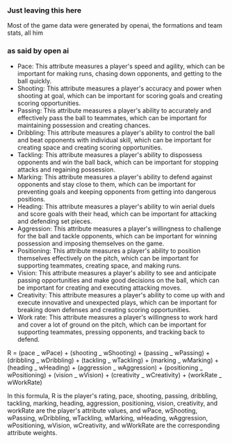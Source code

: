 ### Just leaving this here

Most of the game data were generated by openai, the formations and team stats, all him

### as said by open ai

-   Pace: This attribute measures a player's speed and agility, which can be important for making runs, chasing down opponents, and getting to the ball quickly.
-   Shooting: This attribute measures a player's accuracy and power when shooting at goal, which can be important for scoring goals and creating scoring opportunities.
-   Passing: This attribute measures a player's ability to accurately and effectively pass the ball to teammates, which can be important for maintaining possession and creating chances.
-   Dribbling: This attribute measures a player's ability to control the ball and beat opponents with individual skill, which can be important for creating space and creating scoring opportunities.
-   Tackling: This attribute measures a player's ability to dispossess opponents and win the ball back, which can be important for stopping attacks and regaining possession.
-   Marking: This attribute measures a player's ability to defend against opponents and stay close to them, which can be important for preventing goals and keeping opponents from getting into dangerous positions.
-   Heading: This attribute measures a player's ability to win aerial duels and score goals with their head, which can be important for attacking and defending set pieces.
-   Aggression: This attribute measures a player's willingness to challenge for the ball and tackle opponents, which can be important for winning possession and imposing themselves on the game.
-   Positioning: This attribute measures a player's ability to position themselves effectively on the pitch, which can be important for supporting teammates, creating space, and making runs.
-   Vision: This attribute measures a player's ability to see and anticipate passing opportunities and make good decisions on the ball, which can be important for creating and executing attacking moves.
-   Creativity: This attribute measures a player's ability to come up with and execute innovative and unexpected plays, which can be important for breaking down defenses and creating scoring opportunities.
-   Work rate: This attribute measures a player's willingness to work hard and cover a lot of ground on the pitch, which can be important for supporting teammates, pressing opponents, and tracking back to defend.

R = (pace _ wPace) + (shooting _ wShooting) + (passing _ wPassing) + (dribbling _ wDribbling) + (tackling _ wTackling) + (marking _ wMarking) + (heading _ wHeading) + (aggression _ wAggression) + (positioning _ wPositioning) + (vision _ wVision) + (creativity _ wCreativity) + (workRate _ wWorkRate)

In this formula, R is the player's rating, pace, shooting, passing, dribbling, tackling, marking, heading,
aggression, positioning, vision, creativity, and workRate are the player's attribute values, and wPace, wShooting,
wPassing, wDribbling, wTackling, wMarking, wHeading, wAggression, wPositioning, wVision, wCreativity,
and wWorkRate are the corresponding attribute weights.
